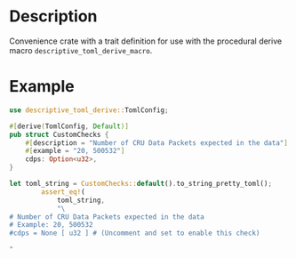 # Description
Convenience crate with a trait definition for use with the procedural derive macro `descriptive_toml_derive_macro`.

# Example

```rust
use descriptive_toml_derive::TomlConfig;

#[derive(TomlConfig, Default)]
pub struct CustomChecks {
    #[description = "Number of CRU Data Packets expected in the data"]
    #[example = "20, 500532"]
    cdps: Option<u32>,
}
```

```rust
let toml_string = CustomChecks::default().to_string_pretty_toml();
        assert_eq!(
            toml_string,
            "\
# Number of CRU Data Packets expected in the data
# Example: 20, 500532
#cdps = None [ u32 ] # (Uncomment and set to enable this check)

"
```
